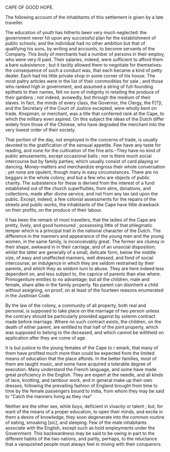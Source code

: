  CAPE OF GOOD HOPE.The following account of the inhabitants of this settlement is given by a
                    late traveller.The education of youth has hitherto been very much neglected: the government
                    never hit upon any successful plan for the establishment of public schools; and the individual had no other ambition but that of qualifying his
                    sons, by writing and accounts, to become servants of the
                    Company. This body of merchants had a number of persons in their
                    employ, who were very ill paid. Their salaries, indeed, were
                    sufficient to afford them a bare subsistence ; but it tacitly allowed them to negotiate for themselves: the consequence of
                    such a conduct was, that each became a kind of petty dealer.
                    Each had his little private shop in some corner of his house.
                    The most paltry articles were in the list of their commodities
                    for sale ; and those who ranked high in government, and assumed a
                    string of full-founding epithets to their names, felt no sore of indignity
                    in retailing the produce of their gardens ; not indeed, avowedly, but
                    through the medium of their slaves. In fact, the minds of every class,
                    the Governor, the Clergy, the F[?]l, and the Secretary of the Court of
                    Justice excepted, were wholly bent on trade. *Knopman*, or merchant, was a title that conferred rank at the Cape, to
                    which the military even aspired. On this subject the ideas of the
                    Dutch differ widely from those of the Chinese, who have degraded
                    the merchant into the very lowest order of their society.That portion of the day, not employed in the concerns of trade, is usually
                    devoted to the gratification of the sensual appetite. Few have
                    any taste for reading, and none for the cultivation of the fine
                    arts.–They have no kind of public amusements, except occasional
                    balls ; nor is there much social intercourse but by family parties; which
                    usually consist of card playing or dancing. Money-matters
                    and merchandize engross their whole conversation : yet none are
                    opulent, though many in easy circumstances. There are no beggars in the
                    whole colony, and but a few who are objects of public charity. The subsistence for these is derived from the interest of a fund
                    established out of the church superfluities, from alms,
                    donations, and collections, made after divine service, and not from any tax
                    laid upon the public. Except, indeed, a few colonial assessments for
                    the repairs of the streets and public works, the inhabitants of the Cape
                    have little drawback on their profits, on the produce of their
                    labour.It has been the remark of most travellers, that the ladies of the Cape are
                    pretty, lively, and good humoured ; possessing little of that phlegmatic
                        temper which is a principal trait in the national character of the Dutch. The difference in the manners and
                    appearance of the young men and the young women, in the same family, is
                    inconceivably great. The former are clumsy in their shape, awkward in
                    in their carriage, and of an unsocial disposition; whilst the latter
                    are generally of a small, delicate form, below the middle size, of easy and
                    unaffected manners, well dressed, and fond of social intercourse; an
                    indulgence in which they are seldom restrained by their parents, and which
                    they as seldom turn to abuse. They are here indeed less dependent on,
                    and less subject to, the caprice of parents than else where.
                    Primogeniture entitles to no advantage; but all the children, male and
                    female, share alike in the family property. No parent can disinherit a
                    child without assigning, on proof, on at least of the fourteen reasons
                    enumerated in the Justinian Code.By the law of the colony, a community of all property, both real and
                    personal, is supposed to take place on the marriage of two person unless
                    the contrary should be particularly provided against by solemn
                    contract made before marriage. Where no such contract exists, the children,
                    on the death of either parent, are entitled to that half of the joint
                    property, which was supposed to belong to the deceased, and
                    which cannot be withheld on application after they are come of
                    age.It is but justice to the young females of the Cape to r emark, that many of
                    them have profited much more than could be expected from the limited
                    means of education that the place affords. In the better families,
                    most of them are taught music, and some have acquired a tolerable degree of
                    execution. Many understand the French language, and some have made
                    great proficiency in the English. They  are expert at the needle, and
                    all kinds of lace, knotting, and tambour work, and in general
                    make up their own dresses, following the prevailing fashion of England
                    brought from time to time by the female passengers bound to India, from
                    whom they may be said to "Catch the manners living
                        as they rise"Neither are the other sex, while boys, deficient in vivacity or talent ;
                    but, for want of the means of a proper education, to open their minds, and
                    excite in them a desire of knowledge, they soon degenerate
                    into the common routine of eating, smoaking [sic], and sleeping. Few of the
                    male inhabitants associate with the English, except such as hold
                    employments under the Government. This backwardness may be said to be
                    owing in part to the different habits of the two nations, and partly,
                    perhaps, to the reluctance that a vanquished people must always
                    feel in mixing with their conquerors.